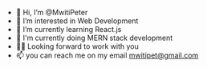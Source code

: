 - 👋 Hi, I’m @MwitiPeter
- 👀 I’m interested in Web Development
- 🌱 I’m currently learning React.js 
- 💞️ I'm currently doing MERN stack development
- 👨‍💻 Looking forward to work with you
- 📫 you can reach me on my email mwitipet@gmail.com 

<!---
MwitiPeter/MwitiPeter is a ✨ special ✨ repository because its `README.md` (this file) appears on your GitHub profile.
You can click the Preview link to take a look at your changes.
--->
